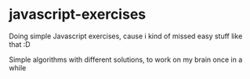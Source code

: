 # javascript-exercises
Doing simple Javascript exercises, cause i kind of missed easy stuff like that :D


Simple algorithms with different solutions, to work on my brain once in a while
